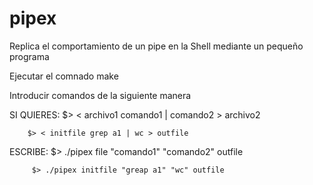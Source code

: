 # pipex


Replica el comportamiento de un pipe en la Shell mediante un pequeño programa

Ejecutar el comnado make

Introducir comandos de la siguiente manera

SI QUIERES: $> < archivo1 comando1 | comando2 > archivo2

        $> < initfile grep a1 | wc > outfile
ESCRIBE: $> ./pipex file "comando1" "comando2" outfile

         $> ./pipex initfile "greap a1" "wc" outfile
